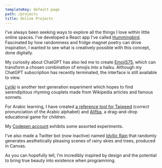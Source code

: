 ```yaml
---
templateKey: default-page
path: /projects
title: Online Projects
---
```

I’ve always been seeking ways to explore all the things I love within little online spaces. I’ve developed a React app I’ve called [Hummingbird](https://www.hummingbird.zaiz.ai). Fascinated by how randomness and fridge magnet poetry can drive inspiration, I wanted to see what is creatively possible with this concept, done digitally.

My curiosity about ChatGPT has also led me to create [Emoji575](https://www.emoji575.zaiz.ai), which can transform a chosen combination of emojis into a haiku. Although my ChatGPT subscription has recently terminated, the interface is still available to view.

[Lyriki](http://lyriki.zaiz.ai) is another text generation experiment which hopes to find serendipitous rhyming couplets made from Wikipedia articles and famous sonnets. 

For Arabic learning, I have created [a reference tool for Tajweed](https://www.tajweed.zaiz.ai) (correct pronunciation of the Arabic alphabet) and [Alifba](http://alifba.zaiz.ai), a drag-and-drop educational game for children.

My [Codepen account](https://codepen.io/zai24) exhibits some assorted experiments.

I’ve also made a Twitter bot (now inactive) named [Idyllic Rain](https://botwiki.org/bot/idyllicrain/) that randomly generates aesthetically pleasing scenes of rainy skies and trees, produced in Canvas.

As you can hopefully tell, I’m incredibly inspired by design and the potential to bring true beauty into existence when programming.
